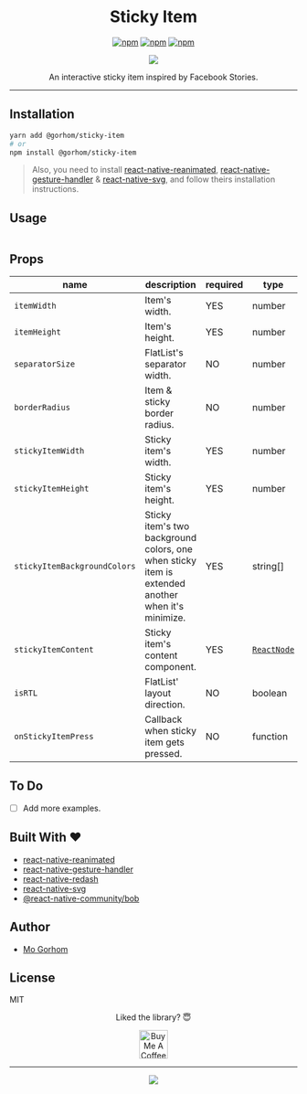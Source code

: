 <div align="center">
<h1>Sticky Item</h1>

[![npm](https://badgen.net/npm/v/@gorhom/sticky-item)](https://www.npmjs.com/package/@gorhom/sticky-item) [![npm](https://badgen.net/npm/license/@gorhom/sticky-item)](https://www.npmjs.com/package/@gorhom/sticky-item) [![npm](https://badgen.net/npm/types/@gorhom/sticky-item)](https://www.npmjs.com/package/@gorhom/sticky-item)

<img src="./preview.gif">

An interactive sticky item inspired by Facebook Stories.

</div>

---

## Installation

```sh
yarn add @gorhom/sticky-item
# or
npm install @gorhom/sticky-item
```

> Also, you need to install [react-native-reanimated](https://github.com/software-mansion/react-native-reanimated), [react-native-gesture-handler](https://github.com/software-mansion/react-native-gesture-handler) & [react-native-svg](https://github.com/react-native-community/react-native-svg), and follow theirs installation instructions.

## Usage

```tsx
```

## Props

| name                         | description                                                                                       | required | type                              | default |
| ---------------------------- | ------------------------------------------------------------------------------------------------- | -------- | --------------------------------- | ------- |
| `itemWidth`                  | Item's width.                                                                                     | YES      | number                            |         |
| `itemHeight`                 | Item's height.                                                                                    | YES      | number                            |         |
| `separatorSize`              | FlatList's separator width.                                                                       | NO       | number                            | 10      |
| `borderRadius`               | Item & sticky border radius.                                                                      | NO       | number                            | 15      |
| `stickyItemWidth`            | Sticky item's width.                                                                              | YES      | number                            |         |
| `stickyItemHeight`           | Sticky item's height.                                                                             | YES      | number                            |         |
| `stickyItemBackgroundColors` | Sticky item's two background colors, one when sticky item is extended another when it's minimize. | YES      | string[]                          |         |
| `stickyItemContent`          | Sticky item's content component.                                                                  | YES      | [`ReactNode`](./src/types.ts#L30) |         |
| `isRTL`                      | FlatList' layout direction.                                                                       | NO       | boolean                           | false   |
| `onStickyItemPress`          | Callback when sticky item gets pressed.                                                           | NO       | function                          |         |

## To Do

- [ ] Add more examples.

<h2 id="built-with">Built With ❤️</h2>

- [react-native-reanimated](https://github.com/software-mansion/react-native-reanimated)
- [react-native-gesture-handler](https://github.com/software-mansion/react-native-gesture-handler)
- [react-native-redash](https://github.com/wcandillon/react-native-redash)
- [react-native-svg](https://github.com/react-native-community/react-native-svg)
- [@react-native-community/bob](https://github.com/react-native-community/bob)

## Author

- [Mo Gorhom](https://twitter.com/gorhom)

## License

MIT

<div align="center">

Liked the library? 😇

<a href="https://www.buymeacoffee.com/gorhom" target="_blank"><img src="https://cdn.buymeacoffee.com/buttons/default-red.png" alt="Buy Me A Coffee" height="50" ></a>

</div>

---

<p align="center">
<a href="https://twitter.com/gorhom"><img src="./logo.png"></a>
</p>
